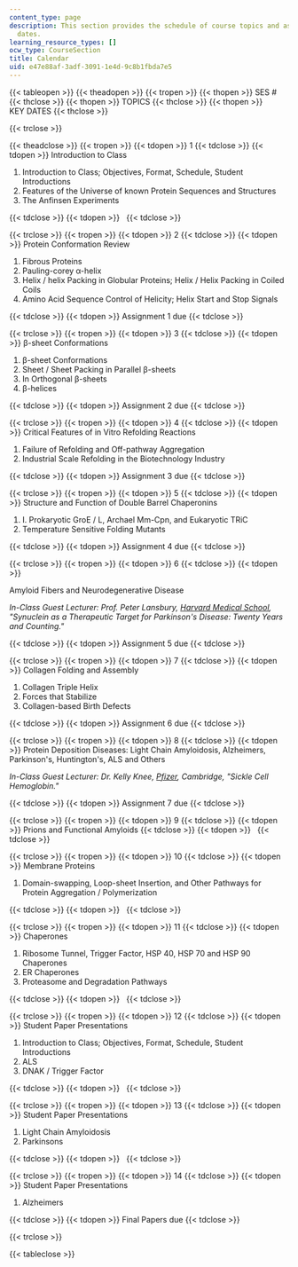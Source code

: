 ```yaml
---
content_type: page
description: This section provides the schedule of course topics and assignment due
  dates.
learning_resource_types: []
ocw_type: CourseSection
title: Calendar
uid: e47e88af-3adf-3091-1e4d-9c8b1fbda7e5
---
```


{{< tableopen >}}
{{< theadopen >}}
{{< tropen >}}
{{< thopen >}}
SES #
{{< thclose >}}
{{< thopen >}}
TOPICS
{{< thclose >}}
{{< thopen >}}
KEY DATES
{{< thclose >}}

{{< trclose >}}

{{< theadclose >}}
{{< tropen >}}
{{< tdopen >}}
1
{{< tdclose >}}
{{< tdopen >}}
Introduction to Class

1.  Introduction to Class; Objectives, Format, Schedule, Student Introductions
2.  Features of the Universe of known Protein Sequences and Structures
3.  The Anfinsen Experiments


{{< tdclose >}}
{{< tdopen >}}
 
{{< tdclose >}}

{{< trclose >}}
{{< tropen >}}
{{< tdopen >}}
2
{{< tdclose >}}
{{< tdopen >}}
Protein Conformation Review

1.  Fibrous Proteins
2.  Pauling-corey α-helix
3.  Helix / helix Packing in Globular Proteins; Helix / Helix Packing in Coiled Coils
4.  Amino Acid Sequence Control of Helicity; Helix Start and Stop Signals


{{< tdclose >}}
{{< tdopen >}}
Assignment 1 due
{{< tdclose >}}

{{< trclose >}}
{{< tropen >}}
{{< tdopen >}}
3
{{< tdclose >}}
{{< tdopen >}}
β-sheet Conformations

1.  β-sheet Conformations
2.  Sheet / Sheet Packing in Parallel β-sheets
3.  In Orthogonal β-sheets
4.  β-helices


{{< tdclose >}}
{{< tdopen >}}
Assignment 2 due
{{< tdclose >}}

{{< trclose >}}
{{< tropen >}}
{{< tdopen >}}
4
{{< tdclose >}}
{{< tdopen >}}
Critical Features of in Vitro Refolding Reactions

1.  Failure of Refolding and Off-pathway Aggregation
2.  Industrial Scale Refolding in the Biotechnology Industry


{{< tdclose >}}
{{< tdopen >}}
Assignment 3 due
{{< tdclose >}}

{{< trclose >}}
{{< tropen >}}
{{< tdopen >}}
5
{{< tdclose >}}
{{< tdopen >}}
Structure and Function of Double Barrel Chaperonins

1.  I. Prokaryotic GroE / L, Archael Mm-Cpn, and Eukaryotic TRiC
2.  Temperature Sensitive Folding Mutants


{{< tdclose >}}
{{< tdopen >}}
Assignment 4 due
{{< tdclose >}}

{{< trclose >}}
{{< tropen >}}
{{< tdopen >}}
6
{{< tdclose >}}
{{< tdopen >}}


Amyloid Fibers and Neurodegenerative Disease

_In-Class Guest Lecturer: Prof. Peter Lansbury, [Harvard Medical School](http://hms.harvard.edu/), "Synuclein as a Therapeutic Target for Parkinson's Disease: Twenty Years and Counting."_


{{< tdclose >}}
{{< tdopen >}}
Assignment 5 due
{{< tdclose >}}

{{< trclose >}}
{{< tropen >}}
{{< tdopen >}}
7
{{< tdclose >}}
{{< tdopen >}}
Collagen Folding and Assembly

1.  Collagen Triple Helix
2.  Forces that Stabilize
3.  Collagen-based Birth Defects


{{< tdclose >}}
{{< tdopen >}}
Assignment 6 due
{{< tdclose >}}

{{< trclose >}}
{{< tropen >}}
{{< tdopen >}}
8
{{< tdclose >}}
{{< tdopen >}}
Protein Deposition Diseases: Light Chain Amyloidosis, Alzheimers, Parkinson's, Huntington's, ALS and Others  

_In-Class Guest Lecturer: Dr. Kelly Knee, [Pfizer](http://www.pfizer.com/), Cambridge, "Sickle Cell Hemoglobin."_


{{< tdclose >}}
{{< tdopen >}}
Assignment 7 due
{{< tdclose >}}

{{< trclose >}}
{{< tropen >}}
{{< tdopen >}}
9
{{< tdclose >}}
{{< tdopen >}}
Prions and Functional Amyloids
{{< tdclose >}}
{{< tdopen >}}
 
{{< tdclose >}}

{{< trclose >}}
{{< tropen >}}
{{< tdopen >}}
10
{{< tdclose >}}
{{< tdopen >}}
Membrane Proteins

1.  Domain-swapping, Loop-sheet Insertion, and Other Pathways for Protein Aggregation / Polymerization


{{< tdclose >}}
{{< tdopen >}}
 
{{< tdclose >}}

{{< trclose >}}
{{< tropen >}}
{{< tdopen >}}
11
{{< tdclose >}}
{{< tdopen >}}
Chaperones

1.  Ribosome Tunnel, Trigger Factor, HSP 40, HSP 70 and HSP 90 Chaperones
2.  ER Chaperones
3.  Proteasome and Degradation Pathways


{{< tdclose >}}
{{< tdopen >}}
 
{{< tdclose >}}

{{< trclose >}}
{{< tropen >}}
{{< tdopen >}}
12
{{< tdclose >}}
{{< tdopen >}}
Student Paper Presentations

1.  Introduction to Class; Objectives, Format, Schedule, Student Introductions
2.  ALS
3.  DNAK / Trigger Factor


{{< tdclose >}}
{{< tdopen >}}
 
{{< tdclose >}}

{{< trclose >}}
{{< tropen >}}
{{< tdopen >}}
13
{{< tdclose >}}
{{< tdopen >}}
Student Paper Presentations

1.  Light Chain Amyloidosis
2.  Parkinsons


{{< tdclose >}}
{{< tdopen >}}
 
{{< tdclose >}}

{{< trclose >}}
{{< tropen >}}
{{< tdopen >}}
14
{{< tdclose >}}
{{< tdopen >}}
Student Paper Presentations

1.  Alzheimers


{{< tdclose >}}
{{< tdopen >}}
Final Papers due
{{< tdclose >}}

{{< trclose >}}

{{< tableclose >}}